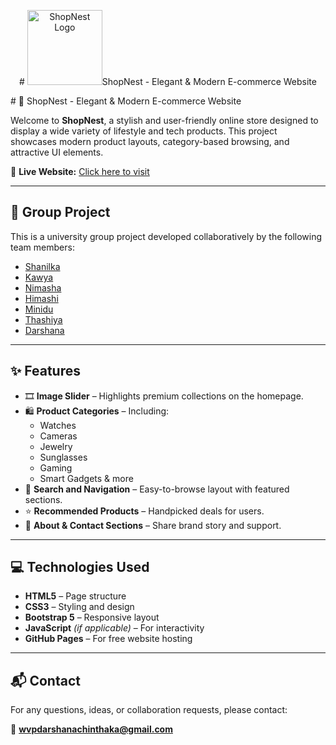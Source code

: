 <p align="center">
 # <img src="img/logo.png" alt="ShopNest Logo" width="120" />ShopNest - Elegant & Modern E-commerce Website
</p>
# 🛒 ShopNest - Elegant & Modern E-commerce Website

Welcome to **ShopNest**, a stylish and user-friendly online store designed to display a wide variety of lifestyle and tech products. This project showcases modern product layouts, category-based browsing, and attractive UI elements.

🔗 **Live Website:** [Click here to visit](https://darshanachinthaka.github.io/web-project-EC/)

---

## 👥 Group Project

This is a university group project developed collaboratively by the following team members:

- [Shanilka](https://github.com/shanilka1)
- [Kawya](https://github.com/KawyaDissanayaka)
- [Nimasha](https://github.com/nimashagayathri)
- [Himashi](https://github.com/HimashiLenora)
- [Minidu](https://github.com/minidu1)
- [Thashiya](https://github.com/thashiya12)
- [Darshana](https://github.com/DarshanaChinthaka)

---

## ✨ Features

- 🎞️ **Image Slider** – Highlights premium collections on the homepage.
- 🛍️ **Product Categories** – Including:
  - Watches
  - Cameras
  - Jewelry
  - Sunglasses
  - Gaming
  - Smart Gadgets & more
- 🔎 **Search and Navigation** – Easy-to-browse layout with featured sections.
- ⭐ **Recommended Products** – Handpicked deals for users.
- 🧾 **About & Contact Sections** – Share brand story and support.

---

## 💻 Technologies Used

- **HTML5** – Page structure
- **CSS3** – Styling and design
- **Bootstrap 5** – Responsive layout
- **JavaScript** *(if applicable)* – For interactivity
- **GitHub Pages** – For free website hosting


---

## 📬 Contact

For any questions, ideas, or collaboration requests, please contact:

📧 **wvpdarshanachinthaka@gmail.com**

